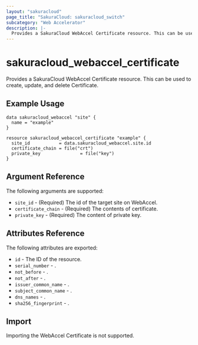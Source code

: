 ```yaml
---
layout: "sakuracloud"
page_title: "SakuraCloud: sakuracloud_switch"
subcategory: "Web Accelerator"
description: |-
  Provides a SakuraCloud WebAccel Certificate resource. This can be used to create, update, and delete Certificate.
---
```


# sakuracloud\_webaccel\_certificate

Provides a SakuraCloud WebAccel Certificate resource. This can be used to create, update, and delete Certificate.

## Example Usage

```hcl
data sakuracloud_webaccel "site" {
  name = "example"
}

resource sakuracloud_webaccel_certificate "example" {
  site_id           = data.sakuracloud_webaccel.site.id
  certificate_chain = file("crt")
  private_key               = file("key")
}
```

## Argument Reference

The following arguments are supported:

* `site_id` - (Required) The id of the target site on WebAccel.
* `certificate_chain` - (Required) The contents of certificate.
* `private_key` - (Required) The content of private key.

## Attributes Reference

The following attributes are exported:

* `id` - The ID of the resource.
* `serial_number` - .
* `not_before` - .
* `not_after` - .
* `issuer_common_name` - .
* `subject_common_name` - .
* `dns_names` - .
* `sha256_fingerprint` - .

## Import

Importing the WebAccel Certificate is not supported.
